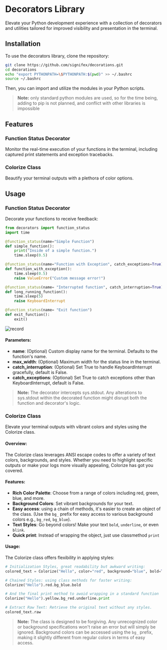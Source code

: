 
# Decorators Library
Elevate your Python development experience with a collection of decorators and utilities tailored for improved visibility and presentation in the terminal.

## Installation
To use the decorators library, clone the repository:

```bash
git clone https://github.com/signifex/decorations.git
cd decorations
echo "export PYTHONPATH=\$PYTHONPATH:$(pwd)" >> ~/.bashrc
source ~/.bashrc
```
Then, you can import and utilize the modules in your Python scripts.

> **Note:** only standard python modules are used, so for the time being, adding to pip is not planned, and conflict with other libraries is impossible

## Features

### Function Status Decorator
Monitor the real-time execution of your functions in the terminal, including captured print statements and exception tracebacks.

### Colorize Class
Beautify your terminal outputs with a plethora of color options.

## Usage

### Function Status Decorator
Decorate your functions to receive feedback:

```python
from decorators import function_status
import time

@function_status(name="Simple Function")
def simple_function():
    print("Inside of a simple function.")
    time.sleep(0.5)

@function_status(name="Function with Exception", catch_exceptions=True)
def function_with_exception():
    time.sleep(0.5)
    raise ValueError("Custom message error!")

@function_status(name= "Interrupted function", catch_interruption=True)
def long_running_function():
    time.sleep(5)
    raise KeyboardInterrupt

@function_status(name= "Exit function")
def exit_function():
    exit()
```
![record](https://github.com/signifex/decorations/assets/97762325/d046da18-04a0-4e2e-8097-736ffa0d1af1)

#### Parameters:
- **name**: (Optional) Custom display name for the terminal. Defaults to the function's name.
- **max_width**: (Optional) Maximum width for the status line in the terminal.
- **catch_interruption**: (Optional) Set True to handle KeyboardInterrupt gracefully, default is False.
- **catch_exceptions**: (Optional) Set True to catch exceptions other than KeyboardInterrupt, default is False.

> **Note:** The decorator intercepts sys.stdout. Any alterations to sys.stdout within the decorated function might disrupt both the function and decorator's logic.

### Colorize Class
Elevate your terminal outputs with vibrant colors and styles using the Colorize class.

#### Overview:
The Colorize class leverages ANSI escape codes to offer a variety of text colors, backgrounds, and styles. Whether you need to highlight specific outputs or make your logs more visually appealing, Colorize has got you covered.

#### Features:
- **Rich Color Palette**: Choose from a range of colors including red, green, blue, and more.
- **Background Colors**: Set vibrant backgrounds for your text. 
- **Easy access**: using a chain of methods, it's easier to create an object of the class. (Use the `bg_` prefix for easy access to various background colors e.g., `bg_red`, `bg_blue`).
- **Text Styles**: Go beyond colors! Make your text `bold`, `underline`, or even `blink`.
- **Quick print**: Instead of wrapping the object, just use classmethod `print`

#### Usage:
The Colorize class offers flexibility in applying styles:

```python
# Initialization Styles, great readability but awkward writing:
colored_text = Colorize("Hello", color="red", background="blue", bold=True)

# Chained Styles: using class methods for faster writing:
Colorize("Hello").red.bg_blue.bold

# And the final print method to awoid wrapping in a standard function
Colorize("Hello").yellow.bg_red.underline.print

# Extract Raw Text: Retrieve the original text without any styles.
colored_text.raw
```

> **Note:** The class is designed to be forgiving. Any unrecognized color or background specifications won't raise an error but will simply be ignored. Background colors can be accessed using the `bg_` prefix, making it slightly different from regular colors in terms of easy access.
